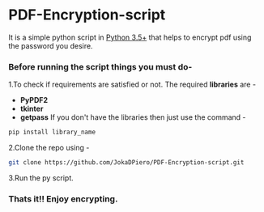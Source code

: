 # PDF-Encryption-script

It is a simple python script in [Python 3.5+](https://www.python.org/downloads/release/python-360/) that helps to encrypt pdf using the password you desire.

### Before running the script things you must do-
1.To check if requirements are satisfied or not.
The required **libraries** are -
*   **PyPDF2**
*   **tkinter**
*   **getpass**
If you don't have the libraries then just use the command -
```bash
pip install library_name
```
2.Clone the repo using -
```bash
git clone https://github.com/JokaDPiero/PDF-Encryption-script.git
```
3.Run the py script.
### Thats it!! Enjoy encrypting.
